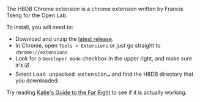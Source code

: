 The H8DB Chrome extension is a chrome extension written by Francis Tseng for the Open Lab. 

To install, you will need to:
* Download and unzip the [latest release](https://github.com/buzzfeed-openlab/h8db_ext/releases/latest).
* In Chrome, open `Tools > Extensions` or just go straight to `chrome://extensions` 
* Look for a `Developer mode` checkbox in the upper right, and make sure it's 🗹
* Select <kbd>Load unpacked extension…</kbd> and find the H8DB directory that you downloaded. 

Try reading [Katie's Guide to the Far Right](https://www.buzzfeed.com/katienotopoulos/a-normal-persons-guide-to-how-far-right-trolls-talk-to-each) to see if it is actually working. 

